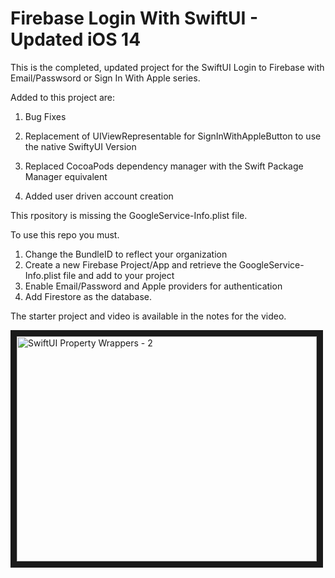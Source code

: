 # Firebase Login With SwiftUI - Updated iOS 14

This is the completed, updated project for the SwiftUI Login to Firebase with Email/Passwsord or Sign In With Apple series.

Added to this project are:

1. Bug Fixes

2. Replacement of UIViewRepresentable for SignInWithAppleButton to use the native SwiftyUI Version

3. Replaced CocoaPods dependency manager with the Swift Package Manager equivalent

4. Added user driven account creation

   

This rpository is missing the GoogleService-Info.plist file. 

To use this repo you must.

1.  Change the BundleID to reflect your organization
2. Create a new Firebase Project/App and retrieve the GoogleService-Info.plist file and add to your project
3. Enable Email/Password and Apple providers for authentication
4. Add Firestore as the database.

The starter project and video is available in the notes for the video.

<a href="http://www.youtube.com/watch?feature=player_embedded&v=Ro2BEKoclRY
" target="_blank"><img src="http://img.youtube.com/vi/Ro2BEKoclRY/0.jpg" 
alt="SwiftUI Property Wrappers - 2" width="480" height="360" border="10" /></a>